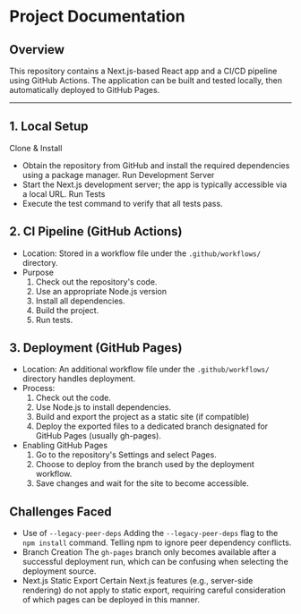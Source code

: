 # Project Documentation

## Overview
This repository contains a Next.js-based React app and a CI/CD pipeline using GitHub Actions. The application can be built and tested locally, then automatically deployed to GitHub Pages.

---

## 1. Local Setup
Clone & Install
- Obtain the repository from GitHub and install the required dependencies using a package manager.
Run Development Server
- Start the Next.js development server; the app is typically accessible via a local URL.
Run Tests
- Execute the test command to verify that all tests pass.

## 2. CI Pipeline (GitHub Actions)
- Location: Stored in a workflow file under the `.github/workflows/` directory.
- Purpose
  1. Check out the repository's code.
  2. Use an appropriate Node.js version
  3. Install all dependencies.
  4. Build the project.
  5. Run tests.
 
## 3. Deployment (GitHub Pages)
- Location: An additional workflow file under the `.github/workflows/` directory handles deployment.
- Process:
  1. Check out the code.
  2. Use Node.js to install dependencies.
  3. Build and export the project as a static site (if compatible)
  4. Deploy the exported files to a dedicated branch designated for GitHub Pages (usually gh-pages).
- Enabling GitHub Pages
  1. Go to the repository's Settings and select Pages.
  2. Choose to deploy from the branch used by the deployment workflow.
  3. Save changes and wait for the site to become accessible.

## Challenges Faced
- Use of `--legacy-peer-deps`
Adding the `--legacy-peer-deps` flag to the `npm install` command. Telling npm to ignore peer dependency conflicts.
- Branch Creation
The `gh-pages` branch only becomes available after a successful deployment run, which can be confusing when selecting the deployment source.
- Next.js Static Export
Certain Next.js features (e.g., server-side rendering) do not apply to static export, requiring careful consideration of which pages can be deployed in this manner.
